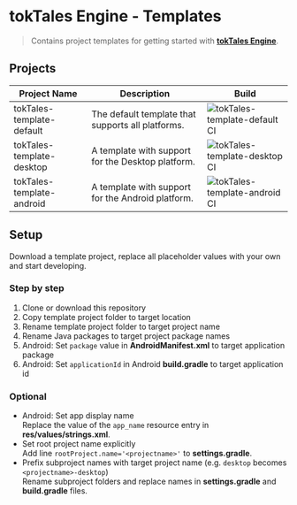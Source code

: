 # tokTales Engine - Templates

> Contains project templates for getting started with **[tokTales Engine](https://github.com/Tokelon/tokTales)**.

## Projects

| Project Name | Description | Build |
| ------------ | ----------- | ----- |
| tokTales-template-default | The default template that supports all platforms. | ![tokTales-template-default CI](https://github.com/Tokelon/tokTales-templates/workflows/tokTales-template-default%20CI/badge.svg) |
| tokTales-template-desktop | A template with support for the Desktop platform. | ![tokTales-template-desktop CI](https://github.com/Tokelon/tokTales-templates/workflows/tokTales-template-desktop%20CI/badge.svg) |
| tokTales-template-android | A template with support for the Android platform. | ![tokTales-template-android CI](https://github.com/Tokelon/tokTales-templates/workflows/tokTales-template-android%20CI/badge.svg) |

## Setup

Download a template project, replace all placeholder values with your own and start developing.

### Step by step

1. Clone or download this repository
2. Copy template project folder to target location
3. Rename template project folder to target project name
4. Rename Java packages to target project package names
5. Android: Set `package` value in **AndroidManifest.xml** to target application package
6. Android: Set `applicationId` in Android **build.gradle** to target application id

### Optional

- Android: Set app display name  
Replace the value of the `app_name` resource entry in **res/values/strings.xml**.
- Set root project name explicitly  
Add line `rootProject.name='<projectname>'` to **settings.gradle**.
- Prefix subproject names with target project name (e.g. `desktop` becomes `<projectname>-desktop`)  
Rename subproject folders and replace names in **settings.gradle** and **build.gradle** files.
